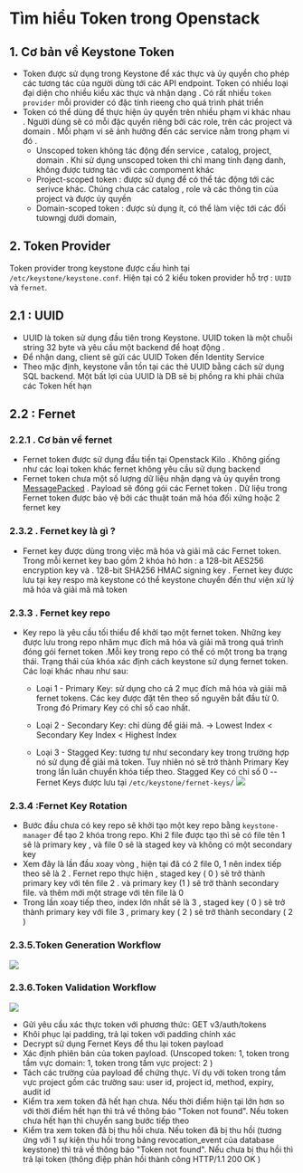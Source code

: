 

# Tìm hiểu Token trong Openstack


## 1. Cơ bản về Keystone Token

- Token được sử dụng trong Keystone để xác thực và ủy quyền cho phép các tương tác của người dùng tới các API endpoint. Token có nhiều loại đại diện cho nhiều kiểu xác thực và nhận dạng . Có rất nhiều `token provider` mỗi provider có đặc tính rieeng cho quá trình phát triển
- Token có thể dùng để thực hiện ủy quyền trên nhiều phạm vi khác nhau . Người dùng sẽ có mỗi đặc quyền riêng bởi các role, trên các project và domain . Mỗi phạm vi sẽ ảnh hưởng đến các service nằm trong phạm vi đó . 
	- Unscoped token không tác động đến service , catalog, project, domain . Khi sử dụng unscoped token thì chỉ mang tính đạng danh, không được tương tác với các compoment khác
	- Project-scoped token : được sử dụng để có thể tác động tới các serivce khác. Chúng chưa các catalog , role và các thông tin của project và được ủy quyền
	-  Domain-scoped token : được sủ dụng ít, có thể làm việc tới các đối tưowngj dưới domain, 


## 2. Token Provider 
Token provider trong keystone được cấu hình tại `/etc/keystone/keystone.conf`. Hiện tại có 2 kiểu token provider hỗ trợ :  `UUID` và `fernet`.


## 2.1 : UUID 
- UUID là token sử dụng đầu tiên trong Keystone. UUID token là một chuỗi string 32 byte và yêu cầu một backend để hoạt động . 
- Để nhận dang, client sẽ gửi các UUID Token đến Identity Service 
- Theo mặc định, keystone vẫn tồn tại các thẻ UUID bằng cách sử dụng SQL backend. Một bất lợi của UUID là DB sẽ bị phồng ra khi phải chứa các Token hết hạn 

## 2.2 : Fernet
### 2.2.1 . Cơ bản về fernet
- Fernet token được sử dụng đầu tiền tại Openstack Kilo . Không giống như các loại token khác fernet không yêu cầu sử dụng backend 
- Fernet token chưa một số lượng dữ liệu nhận dạng và ủy quyền trong [MessagePacked](http://msgpack.org/) . Payload sẽ đóng gói các Fernet token . Dữ liệu trong Fernet token được bảo vệ bởi các thuật toán mã hóa đối xứng hoặc 2 fernet key


### 2.3.2 . Fernet key là gì ?
- Fernet key được dùng trong việc mã hóa và giải mã các Fernet token. Trong mỗi kernet key bao gồm 2 khóa hỏ hơn : a 128-bit AES256 encryption key và . 128-bit SHA256 HMAC signing key . Fernet key được lưu tại key respo mà keystone có thể keystone chuyển đến thư viện xử lý mã hóa và giải mã mã token 

### 2.3.3 . Fernet key repo
- Key repo là yêu cầu tối thiểu để khởi tạo một fernet token.  Những key được lưu trong repo nhăm mục đích mã hóa và giải mã trong quá trình  đóng gói fernet token .Mỗi key trong repo có thể có một trong ba trạng thái. Trạng thái của khóa xác định cách keystone sử dụng fernet token. Các loại khác nhau như sau:

	- Loại 1 - Primary Key: sử dụng cho cả 2 mục đích mã hóa và giải mã fernet tokens. Các key được đặt tên theo số nguyên bắt đầu từ 0. Trong đó Primary Key có chỉ số cao nhất.

	- Loại 2 - Secondary Key: chỉ dùng để giải mã. -> Lowest Index < Secondary Key Index < Highest Index

	- Loại 3 - Stagged Key:  tương tự như secondary key trong trường hợp nó sử dụng để giải mã token. Tuy nhiên nó sẽ trở thành Primary Key trong lần luân chuyển khóa tiếp theo. Stagged Key có chỉ số 0
-- Fernet Keys được lưu tại  `/etc/keystone/fernet-keys/`
![](https://camo.githubusercontent.com/b48b918b6fba34e75082c704b83efe27c9af896c/687474703a2f2f696d6775722e636f6d2f736962475232522e706e67)


### 2.3.4 :Fernet Key Rotation
- Bước đầu chưa có key repo sẽ khởi tạo một key repo bằng `keystone-manager` để tạo 2 khóa trong repo. Khi 2 file được tạo thì sẽ có file tên 1 sẽ là primary key , và file 0 sẽ là staged key và không có một secondary key
- Xem đây là lần đầu xoay vòng , hiện tại đã có 2 file 0, 1 nên index tiếp theo sẽ là 2 . Fernet repo thực hiện , staged key ( 0 ) sẽ trở thành primary key với tên file 2 . và primary key (1 ) sẽ trờ thành secondary file. và thêm mới một strage với tên file là 0
- Trong lần xoay tiếp theo, index lớn nhất sẽ là 3 , staged key ( 0 ) sẽ trở thành primary key với file 3 ,  primary key ( 2 ) sẽ trở thành secondary ( 2 ) 


### 2.3.5.Token Generation Workflow

[![](https://camo.githubusercontent.com/832a7ee3b895c3ab77254cd8a525af8fd13e6e17/687474703a2f2f696d6775722e636f6d2f535273394c414c2e706e67)](https://camo.githubusercontent.com/832a7ee3b895c3ab77254cd8a525af8fd13e6e17/687474703a2f2f696d6775722e636f6d2f535273394c414c2e706e67)

### 2.3.6.Token Validation Workflow

[![](https://camo.githubusercontent.com/b8884cd51610b49b38647194da76097f4d17593f/687474703a2f2f696d6775722e636f6d2f6d3273435835702e706e67)](https://camo.githubusercontent.com/b8884cd51610b49b38647194da76097f4d17593f/687474703a2f2f696d6775722e636f6d2f6d3273435835702e706e67)

- Gửi yêu cầu xác thực token với phương thức: GET v3/auth/tokens  
- Khôi phục lại padding, trả lại token với padding chính xác  
- Decrypt sử dụng Fernet Keys để thu lại token payload  
- Xác định phiên bản của token payload. (Unscoped token: 1, token trong tầm vực domain: 1, token trong tầm vực project: 2 )  
- Tách các trường của payload để chứng thực. Ví dụ với token trong tầm vực project gồm các trường sau: user id, project id, method, expiry, audit id  
- Kiểm tra xem token đã hết hạn chưa. Nếu thời điểm hiện tại lớn hơn so với thời điểm hết hạn thì trả về thông báo "Token not found". Nếu token chưa hết hạn thì chuyển sang bước tiếp theo  
- Kiểm tra xem token đã bị thu hồi chưa. Nếu token đã bị thu hồi (tương ứng với 1 sự kiện thu hồi trong bảng revocation_event của database keystone) thì trả về thông báo "Token not found". Nếu chưa bị thu hồi thì trả lại token (thông điệp phản hồi thành công HTTP/1.1 200 OK )
